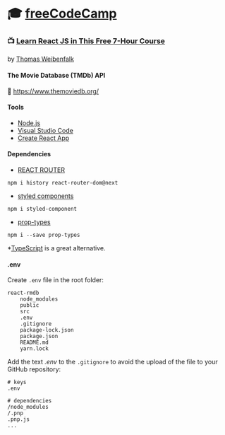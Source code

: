# :mortar_board: **[freeCodeCamp](https://www.freecodecamp.org/)**  

### :tv: [Learn React JS in This Free 7-Hour Course](https://www.youtube.com/watch?v=nTeuhbP7wdE&t=2s)
by [Thomas Weibenfalk](https://github.com/weibenfalk)  

#### **The Movie Database (TMDb) API**

:link: https://www.themoviedb.org/  

#### Tools

- [Node.js](https://nodejs.org/en/)
- [Visual Studio Code](https://code.visualstudio.com/)
- [Create React App](https://create-react-app.dev/)

#### Dependencies

- [REACT ROUTER](https://reactrouter.com/)  

```
npm i history react-router-dom@next
```

- [styled components](https://styled-components.com/)  

```
npm i styled-component
```

- [prop-types](https://www.npmjs.com/package/prop-types)  


```
npm i --save prop-types
```

*[TypeScript](https://www.typescriptlang.org/) is a great alternative.  


#### .env

Create ```.env``` file in the root folder:  

```
react-rmdb
    node_modules
    public
    src
    .env
    .gitignore
    package-lock.json
    package.json
    README.md
    yarn.lock
```

Add the text _.env_ to the ```.gitignore``` to avoid the upload of the file to your GitHub repository:  

```
# keys
.env

# dependencies
/node_modules
/.pnp
.pnp.js
...
```
